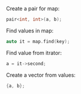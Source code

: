 Create a pair for map:
```C++
pair<int, int>(a, b);
```
Find values in map:
```C++
auto it = map.find(key);
```
Find value from itrator:
```C++
a = it->second;
```
Create a vector from values:
```C++
{a, b};
```